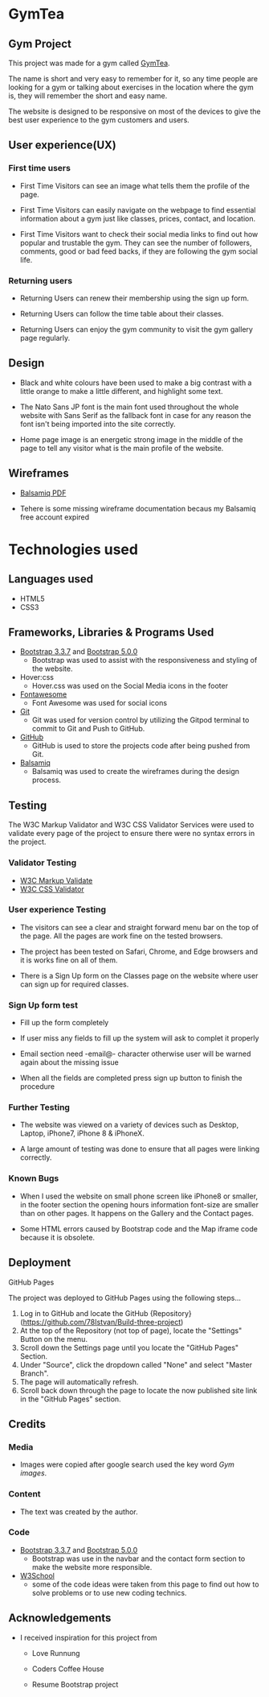# GymTea
## Gym Project

This project was made for a gym called [GymTea]( https://78istvan.github.io/Build-three-project/).

The name is short and very easy to remember for it, so any time people are looking for a gym or talking about exercises in the location where the gym is, they will remember the short and easy name.

The website is designed to be responsive on most of the devices to give the best user experience to the gym customers and users.

## User experience(UX)

### First time users

* First Time Visitors can see an image what tells them the profile of the page.

* First Time Visitors can easily navigate on the webpage to find essential information about a gym just like classes, prices, contact, and location.

* First Time Visitors want to check their social media links to find out how popular and trustable the gym. They can see the number of followers, comments, good or bad feed backs, if they are following the gym social life.

### Returning users

* Returning Users can renew their membership using the sign up form.

* Returning Users can follow the time table about their classes.

* Returning Users can enjoy the gym community to visit the gym gallery page regularly.

## Design 

* Black and white colours have been used to make a big contrast with a little orange to make a little different, and highlight some text.

* The Nato Sans JP font is the main font used throughout the whole website with Sans Serif as the fallback font in case for any reason the font isn't being imported into the site correctly.
 
* Home page image is an energetic strong image in the middle of the page to tell any visitor what is the main profile of the website.

## Wireframes 

* [Balsamiq PDF](../images/wireframe1.pdf) 

 * Tehere is some missing wireframe documentation becaus my Balsamiq free account expired

# Technologies used

## Languages used 

* HTML5
* CSS3
## Frameworks, Libraries & Programs Used

* [Bootstrap 3.3.7](https://blog.getbootstrap.com/2016/07/25/bootstrap-3-3-7-released/) and [Bootstrap 5.0.0](https://getbootstrap.com/docs/5.0/getting-started/introduction/)
  * Bootstrap was used to assist with the responsiveness and styling of the website.
* Hover:css
  * Hover.css was used on the Social Media icons in the footer
* [Fontawesome](https://fontawesome.com/v4.7.0/)
  * Font Awesome was used for social icons
* [Git](https://gitpod.io/workspaces/)
  * Git was used for version control by utilizing the Gitpod terminal to commit to Git and Push to GitHub.
* [GitHub](https://github.com/)
  * GitHub is used to store the projects code after being pushed from Git.
* [Balsamiq](https://balsamiq.com/wireframes/?gclid=Cj0KCQjw0caCBhCIARIsAGAfuMww-ltoyDwB6ZrAlyHF7kvDAEL_HD6_6Wdy3yEckSbSgu3D-SvI5QcaAthnEALw_wcB)
  * Balsamiq was used to create the wireframes during the design process.
## Testing

The W3C Markup Validator and W3C CSS Validator Services were used to validate every page of the project to ensure there were no syntax errors in the project.

### Validator Testing

* [W3C Markup Validate](https://validator.w3.org/)
* [W3C CSS Validator](https://jigsaw.w3.org/css-validator/)

### User experience Testing

* The visitors can see a clear and straight forward menu bar on the top of the page. All the pages  are work fine on the tested browsers.

* The project has been tested on Safari, Chrome, and Edge browsers and it is works fine on all of them.

* There is a Sign Up form on the Classes page on the website where user can sign up for required classes.

### Sign Up form test

  * Fill up the form completely

  * If user miss any fields to fill up the system will ask to complet it properly

  * Email section need -email@- character otherwise user will be  warned again about the missing issue

  * When all the fields are completed press sign up button to finish the procedure

### Further Testing

  * The website was viewed on a variety of devices such as Desktop, Laptop, iPhone7, iPhone 8 & iPhoneX.

  * A large amount of testing was done to ensure that all pages were linking correctly.

  ### Known Bugs

   * When I used the website on small phone screen like iPhone8 or smaller, in the footer section the opening hours information font-size are smaller than on other pages. It happens on the Gallery and the Contact pages.

   * Some HTML errors caused by Bootstrap code and the Map iframe code because it is obsolete.

 ##  Deployment

GitHub Pages

The project was deployed to GitHub Pages using the following steps...

1. Log in to GitHub and locate the GitHub {Repository}(https://github.com/78Istvan/Build-three-project)
1. At the top of the Repository (not top of page), locate the "Settings" Button on the menu.
1. Scroll down the Settings page until you locate the "GitHub Pages" Section.
1. Under "Source", click the dropdown called "None" and select "Master Branch".
1. The page will automatically refresh.
1. Scroll back down through the page to locate the now published site link in the "GitHub Pages" section. 

## Credits 

### Media

* Images were copied after google search used the key word _Gym images_.

### Content

* The text was created by the author.

### Code

* [Bootstrap 3.3.7](https://blog.getbootstrap.com/2016/07/25/bootstrap-3-3-7-released/) and [Bootstrap 5.0.0](https://getbootstrap.com/docs/5.0/getting-started/introduction/)
  * Bootstrap was use in the navbar and the contact form section to make the website more responsible. 
* [W3School](https://www.w3schools.com/) 
   * some of the code ideas were taken from this page to find out how to solve problems or to use new coding technics.

## Acknowledgements

* I received inspiration for this project from 

  * Love Runnung

  * Coders Coffee House

  * Resume Bootstrap project
